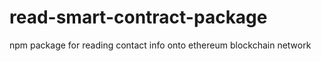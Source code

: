 # read-smart-contract-package
npm package for reading contact info onto ethereum blockchain network
